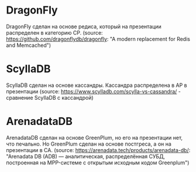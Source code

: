 # DragonFly
DragonFly сделан на основе редиса, который на презентации распределен в категорию CP. (source: https://github.com/dragonflydb/dragonfly: "A modern replacement for Redis and Memcached")
# ScyllaDB
ScyllaDB сделан на основе кассандры. Кассандра распределена в AP в презентации (source: https://www.scylladb.com/scylla-vs-cassandra/ - сравнение ScyllaDB с кассандрой)
# ArenadataDB
ArenadataDB сделан на основе GreenPlum, но его на презентации нет, что печально. Но GreenPlum сделан на основе постгреса, а он на презентации в CA.
(source: https://arenadata.tech/products/arenadata-db/: "Arenadata DB (ADB) — аналитическая, распределённая СУБД, построенная на MPP-системе с открытым исходным кодом Greenplum")
